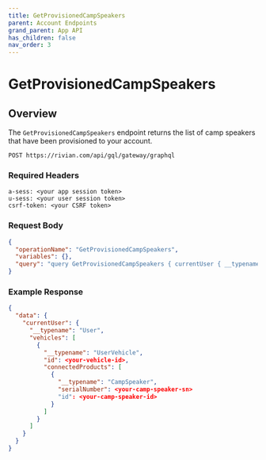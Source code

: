 ```yaml
---
title: GetProvisionedCampSpeakers
parent: Account Endpoints
grand_parent: App API
has_children: false
nav_order: 3
---
```


# GetProvisionedCampSpeakers

## Overview

The `GetProvisionedCampSpeakers` endpoint returns the list of camp speakers that have been provisioned to your account.

`POST https://rivian.com/api/gql/gateway/graphql`

### Required Headers

```text
a-sess: <your app session token>
u-sess: <your user session token>
csrf-token: <your CSRF token>
```

### Request Body

```json
{
  "operationName": "GetProvisionedCampSpeakers",
  "variables": {},
  "query": "query GetProvisionedCampSpeakers { currentUser { __typename vehicles { __typename id connectedProducts { __typename ... on CampSpeaker { serialNumber id } } } } }"
}
```

### Example Response

```json
{
  "data": {
    "currentUser": {
      "__typename": "User",
      "vehicles": [
        {
          "__typename": "UserVehicle",
          "id": <your-vehicle-id>,
          "connectedProducts": [
            {
              "__typename": "CampSpeaker",
              "serialNumber": <your-camp-speaker-sn>
              "id": <your-camp-speaker-id>
            }
          ]
        }
      ]
    }
  }
}
```
